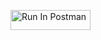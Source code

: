 [<img src="https://run.pstmn.io/button.svg" alt="Run In Postman" style="width: 128px; height: 32px;">](https://app.getpostman.com/run-collection/41591091-8ce5d9cf-a128-4d95-a72c-fe4b2efd76df?action=collection%2Ffork&source=rip_markdown&collection-url=entityId%3D41591091-8ce5d9cf-a128-4d95-a72c-fe4b2efd76df%26entityType%3Dcollection%26workspaceId%3D20d203b2-5fa1-4169-876c-f1d6740e5574)
